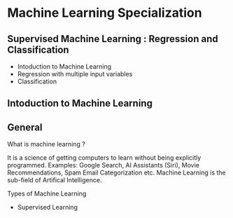 # Machine Learning Specialization

## Supervised Machine Learning : Regression and Classification
* Intoduction to Machine Learning
* Regression with multiple input variables
* Classification

## Intoduction to Machine Learning
## General
What is machine learning ? 

It is a science of getting computers to learn without being explicitly programmed.
Examples: Google Search, AI Assistants (Siri), Movie Recommendations, Spam Email Categorization etc.
Machine Learning is the sub-field of Artifical Intelligence.

Types of Machine Learning 
- Supervised Learning
